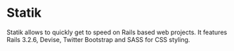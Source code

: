 # Statik
Statik allows to quickly get to speed on Rails based web projects. It features Rails 3.2.6, Devise, Twitter Bootstrap and SASS for CSS styling.